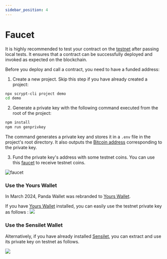 ```yaml
---
sidebar_position: 4
---
```


# Faucet

It is highly recommended to test your contract on the [testnet](https://test.whatsonchain.com/) after passing local tests. It ensures that a contract can be successfully deployed and invoked as expected on the blockchain.

Before you deploy and call a contract, you need to have a funded address:


1. Create a new project. Skip this step if you have already created a project:

```sh
npx scrypt-cli project demo
cd demo
```

2. Generate a private key with the following command executed from the root of the project:

```sh
npm install
npm run genprivkey
```

The command generates a private key and stores it in a `.env` file in the project's root directory.
It also outputs the [Bitcoin address](https://wiki.bitcoinsv.io/index.php/Bitcoin_address) corresponding to the private key.

3. Fund the private key's address with some testnet coins. You can use this [faucet](https://scrypt.io/faucet) to receive testnet coins.

![faucet](../../static/img/faucet.gif)

### Use the Yours Wallet

In March 2024, Panda Wallet was rebranded to [Yours Wallet](https://github.com/yours-org/yours-wallet/).

If you have [Yours Wallet](https://chromewebstore.google.com/detail/panda-wallet/mlbnicldlpdimbjdcncnklfempedeipj) installed, you can easily use the testnet private key as follows :
![](../../static/img/panda.gif)

### Use the Sensilet Wallet

Alternatively, if you have already installed [Sensilet](https://sensilet.com/), you can extract and use its private key on testnet as follows.

![](../../static/img/extract-sensilet-private-key.gif)
